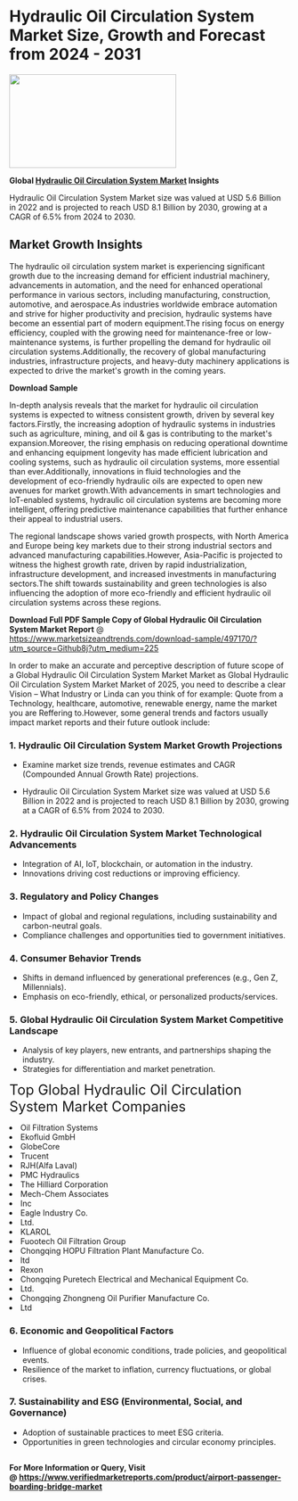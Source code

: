 <H1>Hydraulic Oil Circulation System Market Size, Growth and Forecast from 2024 - 2031</H1><img class="aligncenter size-medium wp-image-584254" src="https://thirdeyenews.in/wp-content/uploads/2024/09/Global-Market-Research-300x168.jpeg" alt="" width="300" height="168" /><p><strong>Global&nbsp;<a href="https://www.marketsizeandtrends.com/download-sample/497170/?utm_source=Github8j?utm_medium=225">Hydraulic Oil Circulation System Market</a> Insights</strong></p><p>Hydraulic Oil Circulation System Market size was valued at USD 5.6 Billion in 2022 and is projected to reach USD 8.1 Billion by 2030, growing at a CAGR of 6.5% from 2024 to 2030.</p><p><h2>Market Growth Insights</h2> <p>The hydraulic oil circulation system market is experiencing significant growth due to the increasing demand for efficient industrial machinery, advancements in automation, and the need for enhanced operational performance in various sectors, including manufacturing, construction, automotive, and aerospace.As industries worldwide embrace automation and strive for higher productivity and precision, hydraulic systems have become an essential part of modern equipment.The rising focus on energy efficiency, coupled with the growing need for maintenance-free or low-maintenance systems, is further propelling the demand for hydraulic oil circulation systems.Additionally, the recovery of global manufacturing industries, infrastructure projects, and heavy-duty machinery applications is expected to drive the market's growth in the coming years.</p> <p><strong>Download Sample</strong></p> <p>In-depth analysis reveals that the market for hydraulic oil circulation systems is expected to witness consistent growth, driven by several key factors.Firstly, the increasing adoption of hydraulic systems in industries such as agriculture, mining, and oil & gas is contributing to the market's expansion.Moreover, the rising emphasis on reducing operational downtime and enhancing equipment longevity has made efficient lubrication and cooling systems, such as hydraulic oil circulation systems, more essential than ever.Additionally, innovations in fluid technologies and the development of eco-friendly hydraulic oils are expected to open new avenues for market growth.With advancements in smart technologies and IoT-enabled systems, hydraulic oil circulation systems are becoming more intelligent, offering predictive maintenance capabilities that further enhance their appeal to industrial users.</p> <p>The regional landscape shows varied growth prospects, with North America and Europe being key markets due to their strong industrial sectors and advanced manufacturing capabilities.However, Asia-Pacific is projected to witness the highest growth rate, driven by rapid industrialization, infrastructure development, and increased investments in manufacturing sectors.The shift towards sustainability and green technologies is also influencing the adoption of more eco-friendly and efficient hydraulic oil circulation systems across these regions.</p> <p><span class=""><strong>Download Full PDF Sample Copy of Global Hydraulic Oil Circulation System Market Report</strong> @ <a href="https://www.marketsizeandtrends.com/download-sample/497170/?utm_source=Github8j?utm_medium=225" target="_blank">https://www.marketsizeandtrends.com/download-sample/497170/?utm_source=Github8j?utm_medium=225</a></span></p><p>In order to make an accurate and perceptive description of future scope of a Global&nbsp;Hydraulic Oil Circulation System Market Market as Global&nbsp;Hydraulic Oil Circulation System Market Market of 2025, you need to describe a clear Vision &ndash; What Industry or Linda can you think of for example: Quote from a Technology, healthcare, automotive, renewable energy, name the market you are Reffering to.However, some general trends and factors usually impact market reports and their future outlook include:</p><h3>1.&nbsp;<strong>Hydraulic Oil Circulation System Market Growth Projections</strong></h3><ul><li>Examine market size trends, revenue estimates and CAGR (Compounded Annual Growth Rate) projections.</li><li><p>Hydraulic Oil Circulation System Market size was valued at USD 5.6 Billion in 2022 and is projected to reach USD 8.1 Billion by 2030, growing at a CAGR of 6.5% from 2024 to 2030.</p></li></ul><h3>2.&nbsp;<strong>Hydraulic Oil Circulation System Market Technological Advancements</strong></h3><ul><li>Integration of AI, IoT, blockchain, or automation in the industry.</li><li>Innovations driving cost reductions or improving efficiency.</li></ul><h3>3.&nbsp;<strong>Regulatory and Policy Changes</strong></h3><ul><li>Impact of global and regional regulations, including sustainability and carbon-neutral goals.</li><li>Compliance challenges and opportunities tied to government initiatives.</li></ul><h3>4.&nbsp;<strong>Consumer Behavior Trends</strong></h3><ul><li>Shifts in demand influenced by generational preferences (e.g., Gen Z, Millennials).</li><li>Emphasis on eco-friendly, ethical, or personalized products/services.</li></ul><h3>5.&nbsp;<strong>Global Hydraulic Oil Circulation System Market Competitive Landscape</strong></h3><ul><li>Analysis of key players, new entrants, and partnerships shaping the industry.</li><li>Strategies for differentiation and market penetration.</li></ul><p data-pm-slice="1 1 []"><span style="color: inherit; font-family: inherit; font-size: 25px;">Top Global Hydraulic Oil Circulation System Market Companies</span></p><div class="" data-test-id=""><p><li>Oil Filtration Systems</li><li> Ekofluid GmbH</li><li> GlobeCore</li><li> Trucent</li><li> RJH(Alfa Laval)</li><li> PMC Hydraulics</li><li> The Hilliard Corporation</li><li> Mech-Chem Associates</li><li> Inc</li><li> Eagle Industry Co.</li><li> Ltd.</li><li> KLAROL</li><li> Fuootech Oil Filtration Group</li><li> Chongqing HOPU Filtration Plant Manufacture Co.</li><li>ltd</li><li> Rexon</li><li> Chongqing Puretech Electrical and Mechanical Equipment Co.</li><li>Ltd.</li><li> Chongqing Zhongneng Oil Purifier Manufacture Co.</li><li> Ltd</li></p></div><h3>6.&nbsp;<strong>Economic and Geopolitical Factors</strong></h3><ul><li>Influence of global economic conditions, trade policies, and geopolitical events.</li><li>Resilience of the market to inflation, currency fluctuations, or global crises.</li></ul><h3>7.&nbsp;<strong>Sustainability and ESG (Environmental, Social, and Governance)</strong></h3><ul><li>Adoption of sustainable practices to meet ESG criteria.</li><li>Opportunities in green technologies and circular economy principles.</li></ul><h2><strong style="font-size: 14px;">For More Information or Query, Visit @&nbsp;</strong><a style="background-color: #ffffff; font-size: 14px;" href="https://www.marketsizeandtrends.com/report/hydraulic-oil-circulation-system-market/" target="_blank">https://www.verifiedmarketreports.com/product/airport-passenger-boarding-bridge-market</a></h2>